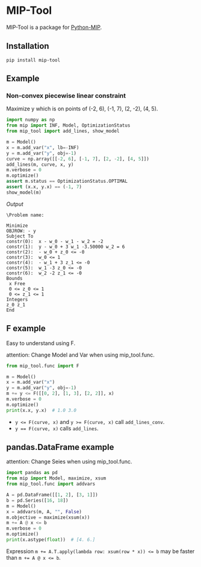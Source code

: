 # MIP-Tool

MIP-Tool is a package for [Python-MIP](https://www.python-mip.com/).

## Installation

```
pip install mip-tool
```

## Example

### Non-convex piecewise linear constraint

Maximize y which is on points of (-2, 6), (-1, 7), (2, -2), (4, 5).

```python
import numpy as np
from mip import INF, Model, OptimizationStatus
from mip_tool import add_lines, show_model

m = Model()
x = m.add_var("x", lb=-INF)
y = m.add_var("y", obj=-1)
curve = np.array([[-2, 6], [-1, 7], [2, -2], [4, 5]])
add_lines(m, curve, x, y)
m.verbose = 0
m.optimize()
assert m.status == OptimizationStatus.OPTIMAL
assert (x.x, y.x) == (-1, 7)
show_model(m)
```

*Output*

```
\Problem name: 

Minimize
OBJROW: - y
Subject To
constr(0):  x - w_0 - w_1 - w_2 = -2
constr(1):  y - w_0 + 3 w_1 -3.50000 w_2 = 6
constr(2):  - w_0 + z_0 <= -0
constr(3):  w_0 <= 1
constr(4):  - w_1 + 3 z_1 <= -0
constr(5):  w_1 -3 z_0 <= -0
constr(6):  w_2 -2 z_1 <= -0
Bounds
 x Free
 0 <= z_0 <= 1
 0 <= z_1 <= 1
Integers
z_0 z_1 
End
```

## F example

Easy to understand using F.

attention: Change Model and Var when using mip_tool.func.

```python
from mip_tool.func import F

m = Model()
x = m.add_var("x")
y = m.add_var("y", obj=-1)
m += y <= F([[0, 2], [1, 3], [2, 2]], x)
m.verbose = 0
m.optimize()
print(x.x, y.x)  # 1.0 3.0
```

- `y <= F(curve, x)` and `y >= F(curve, x)` call `add_lines_conv`.
- `y == F(curve, x)` calls `add_lines`.


## pandas.DataFrame example

attention: Change Seies when using mip_tool.func.

```python
import pandas as pd
from mip import Model, maximize, xsum
from mip_tool.func import addvars

A = pd.DataFrame([[1, 2], [3, 1]])
b = pd.Series([16, 18])
m = Model()
x = addvars(m, A, "", False)
m.objective = maximize(xsum(x))
m += A @ x <= b
m.verbose = 0
m.optimize()
print(x.astype(float))  # [4. 6.]
```

Expression `m += A.T.apply(lambda row: xsum(row * x)) <= b` may be faster than `m += A @ x <= b`.
